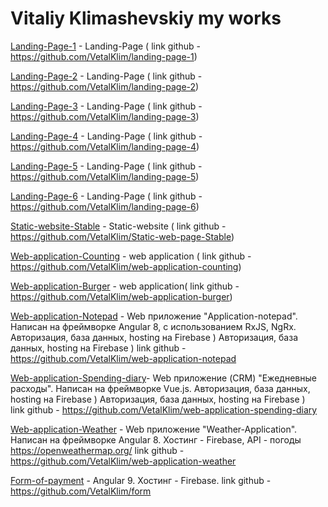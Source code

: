 # Vitaliy Klimashevskiy my works

[Landing-Page-1](https://vetalklim.github.io/landing-page-1/ "landing-page-1")   - Landing-Page ( link github - https://github.com/VetalKlim/landing-page-1)

[Landing-Page-2](https://vetalklim.github.io/landing-page-2/ "landing-page-2")   - Landing-Page ( link github - https://github.com/VetalKlim/landing-page-2)

[Landing-Page-3](https://vetalklim.github.io/landing-page-3/ "landing-page-3")   - Landing-Page ( link github - https://github.com/VetalKlim/landing-page-3)

[Landing-Page-4](https://vetalklim.github.io/landing-page-4/ "landing-page-4")   - Landing-Page ( link github - https://github.com/VetalKlim/landing-page-4)

[Landing-Page-5](https://vetalklim.github.io/landing-page-5/ "landing-page-5")   - Landing-Page ( link github - https://github.com/VetalKlim/landing-page-5)

[Landing-Page-6](https://vetalklim.github.io/landing-page-6/ "landing-page-6")   - Landing-Page ( link github - https://github.com/VetalKlim/landing-page-6)

[Static-website-Stable](https://vetalklim.github.io/Static-web-page-Stable/ "Static-web-page-Stable")   - Static-website ( link github - https://github.com/VetalKlim/Static-web-page-Stable)

[Web-application-Сounting](https://vetalklim.github.io/web-application-counting/ "web-application-counting")   - web application ( link github - https://github.com/VetalKlim/web-application-counting)

[Web-application-Burger](https://vetalklim.github.io/web-application-burger/ "web-application-burger")   - web application( link github - https://github.com/VetalKlim/web-application-burger)

[Web-application-Notepad](https://application-notepad.web.app/) - Web приложение "Application-notepad". Написан на фреймворке Angular 8, с использованием RxJS, NgRx. 
Авторизация, база данных, hosting на Firebase )	Авторизация, база данных, hosting на Firebase )
link github - https://github.com/VetalKlim/web-application-notepad

[Web-application-Spending-diary](https://vue-spending-diary.web.app)- Web приложение (CRM) "Ежедневные расходы". 
Написан на фреймворке Vue.js. 
Авторизация, база данных, hosting на Firebase )	Авторизация, база данных, hosting на Firebase )  
link github - https://github.com/VetalKlim/web-application-spending-diary

[Web-application-Weather](https://weather-application-klim.web.app/) -  Web приложение "Weather-Application". Написан на фреймворке Angular 8. Хостинг - Firebase, API - погоды https://openweathermap.org/ 
link github - https://github.com/VetalKlim/web-application-weather

[Form-of-payment](https://form-of-payment.firebaseapp.com/) - Angular 9.
Хостинг - Firebase. link github -https://github.com/VetalKlim/form
